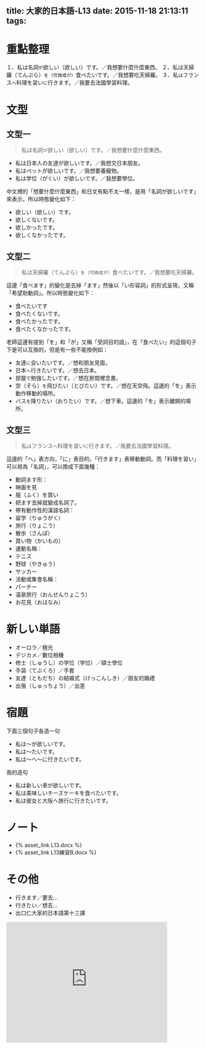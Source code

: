 title: 大家的日本語-L13
date: 2015-11-18 21:13:11
tags:
---
# 重點整理

１、私は名詞`が`欲しい（欲しい）です。／我想要什麼什麼東西。
２、私は天婦羅（てんぷら）`を（可換成が）`食べたいです。／我想要吃天婦羅。
３、私`は`フランス`へ`料理を習い`に`行きます。／我要去法國學習料理。

<!-- more -->

# 文型

## 文型一

> 私は名詞`が`欲しい（欲しい）です。／我想要什麼什麼東西。

+ 私は日本人の友達が欲しいです。／我想交日本朋友。
+ 私はペットが欲しいです。／我想要養寵物。
+ 私は学位（がくい）が欲しいです。／我想要學位。

中文裡的「想要什麼什麼東西」和日文有點不太一樣，是用「名詞が欲しいです」來表示，所以時態變化如下：

+ 欲しい（欲しい）です。
+ 欲しくないです。
+ 欲しかったです。
+ 欲しくなかったです。

## 文型二

> 私は天婦羅（てんぷら）`を（可換成が）`食べたいです。／我想要吃天婦羅。

這邊「食べます」的變化是去掉「ます」然後以「い形容詞」的形式呈現，又稱「希望助動詞」。所以時態變化如下：

+ 食べたいです
+ 食べたくないです。
+ 食べたかったです。
+ 食べたくなかったです。

老師這邊有提到「を」和「が」又稱「受詞目的語」，在「食べたい」的這個句子下是可以互換的，但是有一些不能換例如：

+ 友達`に`会いたいです。／想和朋友見面。
+ 日本`へ`行きたいです。／想去日本。
+ 部屋`で`勉強したいです。／想在房間裡念書。
+ 空（そら）`を`飛びたい（とびたい）です。／想在天空飛。這邊的「を」表示動作移動的場所。
+ バス`を`降りたい（おりたい）です。／想下車。這邊的「を」表示離開的場所。

## 文型三

> 私`は`フランス`へ`料理を習い`に`行きます。／我要去法國學習料理。

這邊的「へ」表方向，「に」表目的，「行きます」表移動動詞。而「料理を習い」可以視為「名詞」，可以換成下面幾種：

+ 動詞ます形：
 + 映画を見
 + 服（ふく）を買い
 + 把ます去掉就變成名詞了。
+ 帶有動作性的漢語名詞：
 + 留学（りゅうがく）
 + 旅行（りょこう）
 + 散歩（さんぽ）
 + 買い物（かいもの）
+ 運動名稱：
 + テニス
 + 野球（やきゅう）
 + サッカー
+ 活動或集會名稱：
 + パーチー
 + 温泉旅行（おんせんりょこう）
 + お花見（おはなみ）

# 新しい単語

+ オーロラ／極光
+ デジカメ／數位相機
+ 修士（しゅうし）の学位（学位）／碩士學位
+ 手袋（てぶくろ）／手套
+ 友達（ともだち）の結婚式（けっこんしき）／朋友的婚禮
+ 出張（しゅっちょう）／出差

# 宿題

下面三個句子各造一句

+ 私は〜が欲しいです。
+ 私は〜たいです。
+ 私は〜へ〜に行きたいです。

我的造句

+ 私は新しい車が欲しいです。
+ 私は美味しいチーズケーキを食べたいです。
+ 私は彼女と大阪へ旅行に行きたいです。

# ノート

+ {% asset_link L13.docx %}
+ {% asset_link L13練習B.docx %}

# その他

+ 行きます／要去…
+ 行きたい／想去…
+ 出口仁大家的日本語第十三課

<iframe width="420" height="315" src="https://www.youtube.com/embed/FtlBLop6k7k" frameborder="0" allowfullscreen></iframe>
